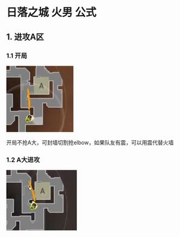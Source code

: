 # 日落之城 火男 公式

## 1. 进攻A区

### 1.1 开局

![alt text](image.png)

开局不抢A大，可封墙切割抢elbow，如果队友有震，可以用震代替火墙

### 1.2 A大进攻

![alt text](image-1.png)

